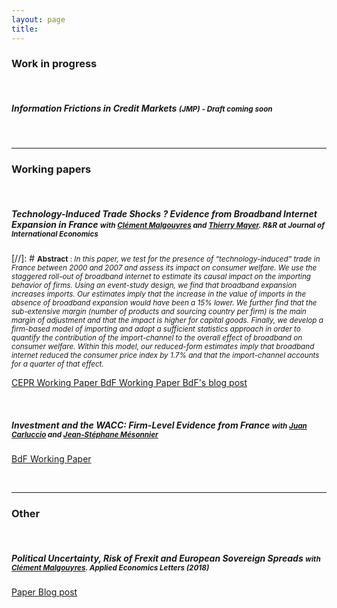 ```yaml
---
layout: page
title: 
---
```


### Work in progress

<br/>

##### Information Frictions in Credit Markets <small class="text-muted"> (JMP) - Draft coming soon </small>

<br/> 

---------------------------------------------------------------------------------------------------------------------

### Working papers

<br/>

##### Technology-Induced Trade Shocks ? Evidence from Broadband Internet Expansion in France <small class="text-muted"> with [Clément Malgouyres](https://sites.google.com/site/clementmalgouyres/) and [Thierry Mayer](https://sites.google.com/site/thierrymayer/home).  **R&R at Journal of International Economics** </small> 
	
[//]: # <small> **Abstract** : *In this paper, we test for the presence of “technology-induced” trade in France between 2000 and 2007 and assess its impact on consumer welfare. We use the staggered roll-out of broadband internet to estimate its causal impact on the importing behavior of firms. Using an event-study design, we find that broadband expansion increases imports. Our estimates imply that the increase in the value of imports in the absence of broadband expansion would have been a 15% lower. We further find that the sub-extensive margin (number of products and sourcing country per firm) is the main margin of adjustment and that the impact is higher for capital goods. Finally, we develop a firm-based model of importing and adopt a sufficient statistics approach in order to quantify the contribution of the import-channel to the overall effect of broadband on consumer welfare. Within this model, our reduced-form estimates imply that broadband internet reduced the consumer price index by 1.7% and that the import-channel accounts for a quarter of that effect.* </small> 
	
<a href="https://cepr.org/active/publications/discussion_papers/dp.php?dpno=13847" class = "btn btn-outline-success btn-sm" role = "button"> CEPR Working Paper </a> <a href="https://publications.banque-france.fr/en/technology-induced-trade-shocks-evidence-broadband-expansion-france" class = "btn btn-outline-success btn-sm" role = "button"> BdF Working Paper </a> <a href="https://blocnotesdeleco.banque-france.fr/en/blog-entry/broadband-internet-changes-geography-international-trade" class = "btn btn-outline-danger btn-sm" role = "button"> BdF's blog post </a>

<br/>

##### Investment and the WACC: Firm-Level Evidence from France <small class="text-muted"> with [Juan Carluccio](http://juancarluccio.com/) and [Jean-Stéphane Mésonnier](http://jsmeson.pagesperso-orange.fr/) </small>  
	
<a href="https://publications.banque-france.fr/sites/default/files/medias/documents/wp710.pdf" class = "btn btn-outline-success btn-sm" role = "button">  BdF Working Paper </a>  

<br>


---------------------------------------------------------------------------------------------------------------------

### Other

<br>

##### Political Uncertainty, Risk of Frexit and European Sovereign Spreads <small class="text-muted"> with [Clément Malgouyres](https://sites.google.com/site/clementmalgouyres/). **Applied Economics Letters (2018)**  </small> 
	
<a href="https://www.tandfonline.com/doi/abs/10.1080/13504851.2017.1391991" class = "btn btn-outline-success btn-sm" role = "button">  Paper </a>  <a href="https://blog.hypermind.com/2018/03/09/political-uncertainty-risk-of-frexit-and-european-sovereign-spreads/" class = "btn btn-outline-danger btn-sm" role = "button"> Blog post </a> 
